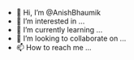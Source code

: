 - 👋 Hi, I’m @AnishBhaumik
- 👀 I’m interested in ...
- 🌱 I’m currently learning ...
- 💞️ I’m looking to collaborate on ...
- 📫 How to reach me ...

<!---
AnishBhaumik/AnishBhaumik is a ✨ special ✨ repository because its `README.md` (this file) appears on your GitHub profile.
You can click the Preview link to take a look at your changes.
--->
